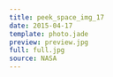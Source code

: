 ```yaml
---
title: peek_space_img_17
date: 2015-04-17
template: photo.jade
preview: preview.jpg
full: full.jpg
source: NASA
---
```


